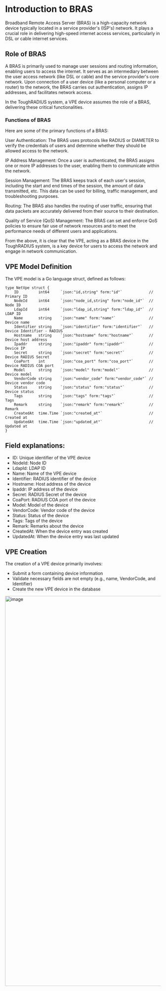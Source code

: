 # Introduction to BRAS

Broadband Remote Access Server (BRAS) is a high-capacity network device typically located in a service provider's (ISP's) network. It plays a crucial role in delivering high-speed internet access services, particularly in DSL or cable internet services.

## Role of BRAS

A BRAS is primarily used to manage user sessions and routing information, enabling users to access the internet. It serves as an intermediary between the user access network (like DSL or cable) and the service provider's core network. Upon connection of a user device (like a personal computer or a router) to the network, the BRAS carries out authentication, assigns IP addresses, and facilitates network access.

In the ToughRADIUS system, a VPE device assumes the role of a BRAS, delivering these critical functionalities.

### Functions of BRAS

Here are some of the primary functions of a BRAS:

User Authentication: The BRAS uses protocols like RADIUS or DIAMETER to verify the credentials of users and determine whether they should be allowed access to the network.

IP Address Management: Once a user is authenticated, the BRAS assigns one or more IP addresses to the user, enabling them to communicate within the network.

Session Management: The BRAS keeps track of each user's session, including the start and end times of the session, the amount of data transmitted, etc. This data can be used for billing, traffic management, and troubleshooting purposes.

Routing: The BRAS also handles the routing of user traffic, ensuring that data packets are accurately delivered from their source to their destination.

Quality of Service (QoS) Management: The BRAS can set and enforce QoS policies to ensure fair use of network resources and to meet the performance needs of different users and applications.

From the above, it is clear that the VPE, acting as a BRAS device in the ToughRADIUS system, is a key device for users to access the network and engage in network communication.


## VPE Model Definition

The VPE model is a Go language struct, defined as follows:

```golang
type NetVpe struct {
	ID         int64     `json:"id,string" form:"id"`            // Primary ID
	NodeId     int64     `json:"node_id,string" form:"node_id"`  // Node ID
	LdapId     int64     `json:"ldap_id,string" form:"ldap_id"`  // LDAP ID
	Name       string    `json:"name" form:"name"`               // Device name
	Identifier string    `json:"identifier" form:"identifier"`   // Device Identifier - RADIUS
	Hostname   string    `json:"hostname" form:"hostname"`       // Device host address
	Ipaddr     string    `json:"ipaddr" form:"ipaddr"`           // Device IP
	Secret     string    `json:"secret" form:"secret"`           // Device RADIUS Secret
	CoaPort    int       `json:"coa_port" form:"coa_port"`       // Device RADIUS COA port
	Model      string    `json:"model" form:"model"`             // Device model
	VendorCode string    `json:"vendor_code" form:"vendor_code"` // Device vendor code
	Status     string    `json:"status" form:"status"`           // Device status
	Tags       string    `json:"tags" form:"tags"`               // Tags
	Remark     string    `json:"remark" form:"remark"`           // Remark
	CreatedAt  time.Time `json:"created_at"`                     // Created at
	UpdatedAt  time.Time `json:"updated_at"`                     // Updated at
}

```


## Field explanations:

* ID: Unique identifier of the VPE device
* NodeId: Node ID
* LdapId: LDAP ID
* Name: Name of the VPE device
* Identifier: RADIUS identifier of the device
* Hostname: Host address of the device
* Ipaddr: IP address of the device
* Secret: RADIUS Secret of the device
* CoaPort: RADIUS COA port of the device
* Model: Model of the device
* VendorCode: Vendor code of the device
* Status: Status of the device
* Tags: Tags of the device
* Remark: Remarks about the device
* CreatedAt: When the device entry was created
* UpdatedAt: When the device entry was last updated


## VPE Creation

The creation of a VPE device primarily involves:

* Submit a form containing device information
* Validate necessary fields are not empty (e.g., name, VendorCode, and Identifier)
* Create the new VPE device in the database

<img width="1262" alt="image" src="https://github.com/talkincode/toughradius/assets/377938/e37804e4-e047-481e-a3b6-12d8f4d4c092">

